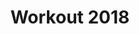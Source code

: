 ---
ee_id: '4492'
site: '1'
type: '2'
url: 2020-006-workout-2018
title: Workout 2018
year: '2020'
display_year: '2020'
medium: 'Nearly complete Web ARChive of https://soundcloud.com/ partyplaylists69/
  sets/ workout-2018 captured on Jan 2, 2020, (optional) variable home computer playback
  apparatus. '
dims: ''
pitch: 'Web ARChive capture of the Soundcloud “Workout 2018” playlist: https://soundcloud.com/
  partyplaylists69/ sets/ workout-2018 captured in early Jan, 2020. Soundcloud pushed
  this mix into my feed the entire 2019.'
ps: ''
live_url: https://conifer.rhizome.org/cory_arcangel/workout-2018
related: ''
youtube: ''
related_code: ''
imgs: workout-2018-2020-006-db-ih--XmQj.jpg
subheading: ''
download: ''
add_credit: ''
commission: ''
layout: things-i-made
---
